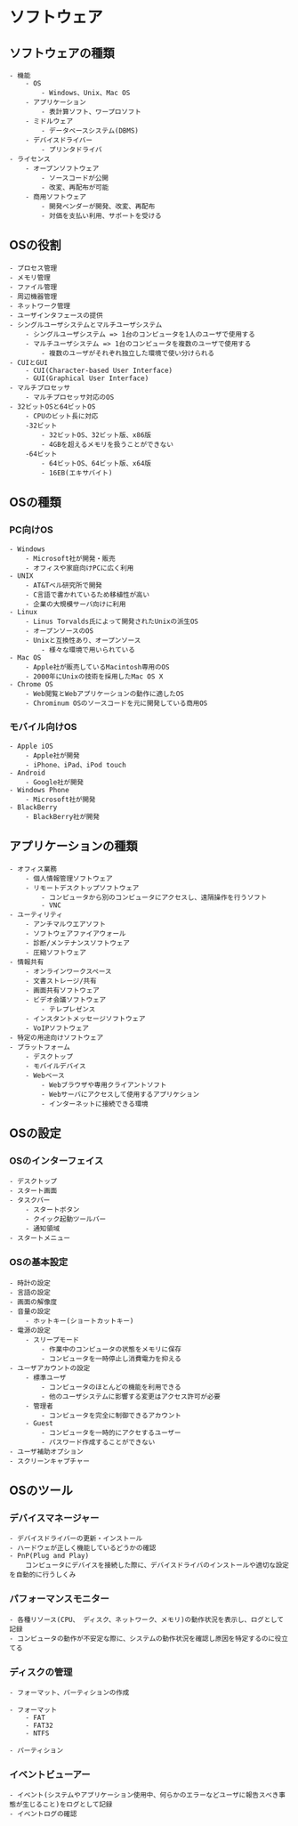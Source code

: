 # ソフトウェア

## ソフトウェアの種類
    - 機能
        - OS
            - Windows、Unix、Mac OS
        - アプリケーション
            - 表計算ソフト、ワープロソフト
        - ミドルウェア
            - データベースシステム(DBMS)
        - デバイスドライバー
            - プリンタドライバ
    - ライセンス
        - オープンソフトウェア
            - ソースコードが公開
            - 改変、再配布が可能
        - 商用ソフトウェア
            - 開発ベンダーが開発、改変、再配布
            - 対価を支払い利用、サポートを受ける
## OSの役割
    - プロセス管理
    - メモリ管理
    - ファイル管理
    - 周辺機器管理
    - ネットワーク管理
    - ユーザインタフェースの提供
    - シングルユーザシステムとマルチユーザシステム
        - シングルユーザシステム => 1台のコンピュータを1人のユーザで使用する
        - マルチユーザシステム => 1台のコンピュータを複数のユーザで使用する
            - 複数のユーザがそれぞれ独立した環境で使い分けられる
    - CUIとGUI
        - CUI(Character-based User Interface)
        - GUI(Graphical User Interface)
    - マルチプロセッサ
        - マルチプロセッサ対応のOS
    - 32ビットOSと64ビットOS
        - CPUのビット長に対応
        -32ビット
            - 32ビットOS、32ビット版、x86版
            - 4GBを超えるメモリを扱うことができない
        -64ビット
            - 64ビットOS、64ビット版、x64版
            - 16EB(エキサバイト)
## OSの種類
### PC向けOS
    - Windows
        - Microsoft社が開発・販売
        - オフィスや家庭向けPCに広く利用
    - UNIX
        - AT&Tベル研究所で開発
        - C言語で書かれているため移植性が高い
        - 企業の大規模サーバ向けに利用
    - Linux
        - Linus Torvalds氏によって開発されたUnixの派生OS
        - オープンソースのOS
        - Unixと互換性あり、オープンソース
            - 様々な環境で用いられている
    - Mac OS
        - Apple社が販売しているMacintosh専用のOS
        - 2000年にUnixの技術を採用したMac OS X
    - Chrome OS
        - Web閲覧とWebアプリケーションの動作に適したOS
        - Chrominum OSのソースコードを元に開発している商用OS
### モバイル向けOS
    - Apple iOS
        - Apple社が開発
        - iPhone、iPad、iPod touch
    - Android
        - Google社が開発
    - Windows Phone
        - Microsoft社が開発
    - BlackBerry
        - BlackBerry社が開発
## アプリケーションの種類

    - オフィス業務
        - 個人情報管理ソフトウェア
        - リモートデスクトップソフトウェア
            - コンピュータから別のコンピュータにアクセスし、遠隔操作を行うソフト
            - VNC
    - ユーティリティ
        - アンチマルウエアソフト
        - ソフトウェアファイアウォール
        - 診断/メンテナンスソフトウェア
        - 圧縮ソフトウェア
    - 情報共有
        - オンラインワークスペース
        - 文書ストレージ/共有
        - 画面共有ソフトウェア
        - ビデオ会議ソフトウェア
            - テレプレゼンス
        - インスタントメッセージソフトウェア
        - VoIPソフトウェア
    - 特定の用途向けソフトウェア
    - プラットフォーム
        - デスクトップ
        - モバイルデバイス
        - Webベース
            - Webブラウザや専用クライアントソフト
            - Webサーバにアクセスして使用するアプリケション
            - インターネットに接続できる環境
## OSの設定
### OSのインターフェイス
    - デスクトップ
    - スタート画面
    - タスクバー
        - スタートボタン
        - クイック起動ツールバー
        - 通知領域
    - スタートメニュー
### OSの基本設定
    - 時計の設定
    - 言語の設定
    - 画面の解像度
    - 音量の設定
        - ホットキー(ショートカットキー)
    - 電源の設定
        - スリープモード
            - 作業中のコンピュータの状態をメモリに保存
            - コンピュータを一時停止し消費電力を抑える
    - ユーザアカウントの設定
        - 標準ユーザ
            - コンピュータのほとんどの機能を利用できる
            - 他のユーザシステムに影響する変更はアクセス許可が必要
        - 管理者
            - コンピュータを完全に制御できるアカウント
        - Guest
            - コンピュータを一時的にアクセするユーザー
            - パスワード作成することができない
    - ユーザ補助オプション
    - スクリーンキャプチャー

## OSのツール

### デバイスマネージャー

    - デバイスドライバーの更新・インストール
    - ハードウェが正しく機能しているどうかの確認
    - PnP(Plug and Play)
        コンピュータにデバイスを接続した際に、デバイスドライバのインストールや適切な設定を自動的に行うしくみ

### パフォーマンスモニター

    - 各種リソース(CPU、 ディスク、ネットワーク、メモリ)の動作状況を表示し、ログとして記録
    - コンピュータの動作が不安定な際に、システムの動作状況を確認し原因を特定するのに役立てる

### ディスクの管理

    - フォーマット、パーティションの作成

    - フォーマット
        - FAT
        - FAT32
        - NTFS

    - パーティション

### イベントビューアー

    - イベント(システムやアプリケーション使用中、何らかのエラーなどユーザに報告スべき事態が生じること)をログとして記録
    - イベントログの確認